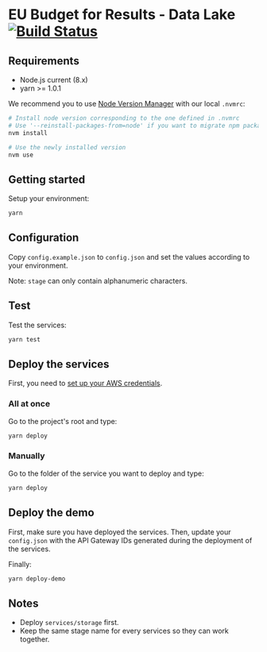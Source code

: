 # EU Budget for Results - Data Lake [![Build Status](https://drone.ne-dev.eu/api/badges/ec-europa/eubfr-data-lake/status.svg)](https://drone.ne-dev.eu/ec-europa/eubfr-data-lake)

## Requirements

-   Node.js current (8.x)
-   yarn >= 1.0.1

We recommend you to use [Node Version Manager](https://github.com/creationix/nvm) with our local `.nvmrc`:

```sh
# Install node version corresponding to the one defined in .nvmrc
# Use '--reinstall-packages-from=node' if you want to migrate npm packages from a previous version
nvm install

# Use the newly installed version
nvm use
```

## Getting started

Setup your environment:

```sh
yarn
```

## Configuration

Copy `config.example.json` to `config.json` and set the values according to your environment.

Note: `stage` can only contain alphanumeric characters.

## Test

Test the services:

```sh
yarn test
```

## Deploy the services

First, you need to [set up your AWS credentials](https://serverless.com/framework/docs/providers/aws/guide/credentials/).

### All at once

Go to the project's root and type:

```sh
yarn deploy
```

### Manually

Go to the folder of the service you want to deploy and type:

```sh
yarn deploy
```

## Deploy the demo

First, make sure you have deployed the services. Then, update your `config.json` with the API Gateway IDs generated during the deployment of the services.

Finally:

```sh
yarn deploy-demo
```

## Notes

-   Deploy `services/storage` first.
-   Keep the same stage name for every services so they can work together.
